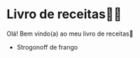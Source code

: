 # Livro de receitas:woman_cook:

Olá! Bem vindo(a) ao meu livro de receitas:wave:

- Strogonoff de frango

